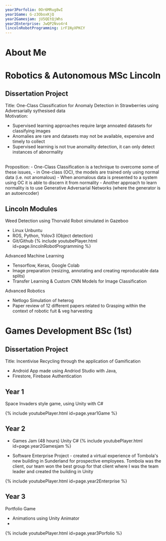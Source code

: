 ```yaml
---
year3Porfolio: 0Or6MRug8wI
year1Game: G-z3OboxKjQ
year2Gamesjam: jU5QEtQjWhs
year2Enterprise: JwQP2Nvo4r4
lincolnRobotProgramming: irF1NyXPKCY
---
```


# About Me


# Robotics & Autonomous MSc Lincoln


## Dissertation Project 
Title: One-Class Classification for Anomaly Detection in Strawberries using Adversarially sythesised data <br/>
Motivation:
- Supervised learning approaches require large annoated datasets for classifying images 
- Anomalies are rare and datasets may not be available, expensive and timely to collect 
- Supervised learning is not true anomality detection, it can only detect instances of abnormality
<br/>
Proposition:
- One-Class Classification is a technique to overcome some of these issues,
- in One-class (OC), the models are trained only using normal data (i.e. not anomalous)
- When anomalous data is presented to a system using OC it is able to discern it from normality 
- Another approach to learn normality is to use Generative Adversarial Networks (where the generator is an autoencoder) 

## Lincoln Modules
Weed Detection using Thorvald Robot simulated in Gazeboo 
- Linux Unbuntu 
- ROS, Python, Yolov3 (Object detection)
- Git/Github 
{% include youtubePlayer.html id=page.lincolnRobotProgramming %}

Advanced Machine Learning 
- Tensorflow, Keras, Google Colab
- Image preparation (resizing, annotating and creating reproducable data splits) 
- Transfer Learning & Custom CNN Models for Image Classification 

Advanced Robotics 
- Netlogo Simulation of heterog
- Paper review of 12 different papers related to Grasping within the context of robotic fuit & veg harvesting 

# Games Development BSc (1st)
## Dissertation Project
Title: Incentivise Recycling through the application of Gamification
- Android App made using Andriod Studio with Java, 
- Firestore, Firebase Authentication 

## Year 1 
Space Invaders style game, using Unity with C#

{% include youtubePlayer.html id=page.year1Game %}
## Year 2
- Games Jam (48 hours) Unity C# 
{% include youtubePlayer.html id=page.year2Gamesjam %}

- Software Enterprise Project - created a virtual experience of Tombola's new building in Sunderland for prospective employees. 
Tombola was the client, our team won the best group for that client where I was the team leader and created the building in 
Unity 

{% include youtubePlayer.html id=page.year2Enterprise %}

## Year 3
Portfolio Game <br/>
- Animations using Unity Animator 
- 
{% include youtubePlayer.html id=page.year3Porfolio %}





